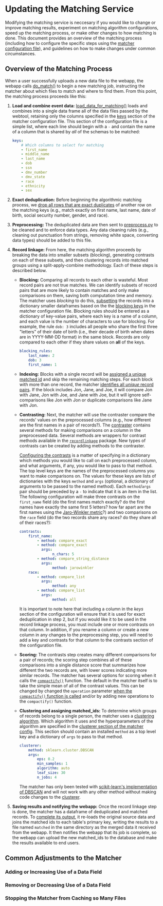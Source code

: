 # Updating the Matching Service

Modifying the matching service is neccesary if you would like to change or improve matching results, experiment on matching algorithm configurations, speed up the matching process, or make other changes to how matching is done. This document provides an overview of the matching process (including how to configure the specific steps using the [matcher configuration file](https://github.com/dssg/matching-tool/blob/master/matcher/matcher_config.yaml)), and guidelines on how to make changes under common circumstances.

## Overview of the Matching Process

When a user successfully uploads a new data file to the webapp, the webapp calls [do_match()](https://github.com/dssg/matching-tool/blob/master/matcher/matcher/tasks.py#L28) to begin a new matching job, instructing the matcher about which files to match and where to find them. From this point, the matching process proceeds like this:

1. **Load and combine event data:** [load_data_for_matching()](https://github.com/dssg/matching-tool/blob/master/matcher/matcher/ioutils.py#L42) loads and combines into a single data frame all of the data files passed by the webtool, retaining only the columns specified in the [keys](https://github.com/dssg/matching-tool/blob/master/matcher/matcher_config.yaml#L1) section of the matcher configuration file. This section of the configuration file is a simple list, where each line should begin with a `-` and contain the name of a column that is shared by *all* of the schemas to be matched:

    ```yaml
    keys:
        # Which columns to select for matching
        - first_name
        - middle_name
        - last_name
        - dob
        - ssn
        - dmv_number
        - dmv_state
        - race
        - ethnicity
        - sex
    ```

2. **Exact deduplication:** Before beginning the algorithmic matching process, we [drop all rows that are exact duplicates](https://github.com/dssg/matching-tool/blob/master/matcher/matcher/ioutils.py#L64) of another row on the matching keys (e.g., match exactly on first name, last name, date of birth, social security number, gender, and race).

3. **Preprocessing:** The deduplicated data are then sent to [preprocess.py](https://github.com/dssg/matching-tool/blob/master/matcher/matcher/preprocess.py) to be cleaned and to enforce data types. Any data cleaning rules (e.g., cleaning out punctuation from strings, removing white space, converting data types) should be added to this file.

4. **Record linkage:** From here, the matching algorithm proceeds by breaking the data into smaller subsets (blocking), generating contrasts on each of these subsets, and then clustering records into matched groups using a split-apply-combine methodology. Each of these steps is described below.

    - **Blocking:** Comparing all records to each other is wasteful. Most record pairs are not true matches. We can identify subsets of record pairs that are more likely to contain matches and only make comparisons on them, saving both computation time and memory. The matcher uses *blocking* to do this, [subsetting](https://github.com/dssg/matching-tool/blob/master/matcher/matcher/matcher.py#L33) the records into a dictionary smaller dataframes based on the the [blocking keys](https://github.com/dssg/matching-tool/blob/master/matcher/matcher_config.yaml#L14) in the matcher configuration file. Blocking rules should be entered as a dictionary of key-value pairs, where each key is a name of a column, and each value is the number of characters to use for blocking. For example, the rule `dob: 3` includes all people who share the first three "letters" of their date of birth (i.e., their decade of birth when dates are in YYYY-MM-DD format) in the same block. Records are only compared to each other if they share values on **all** of the keys. 
    
        ```yaml
        blocking_rules:
            last_name: 2
            dob: 3
            first_name: 1
        ```
        
    - **Indexing:** Blocks with a single record will be [assigned a unique matched id](https://github.com/dssg/matching-tool/blob/master/matcher/matcher/matcher.py#L44) and skip the remaining matching steps. For each block with more than one record, the matcher [identifies all *unique* record pairs](https://github.com/dssg/matching-tool/blob/master/matcher/matcher/matcher.py#L67). If the block includes Jon, Jane, and Joe, it will compare Jon with Jane, Jon with Joe, and Jane with Joe, but it will ignore self-comparisons like Jon with Jon or duplicate comparisons like Jane with Jon.
    
    - **Contrasting:** Next, the matcher will use the contraster compare the records' values on the preprocessed columns (e.g., how different are the first names in a pair of records?). The [contraster](https://github.com/dssg/matching-tool/blob/master/matcher/matcher/contraster.py#L42) contains several methods for making comparisons on a column in the preprocessed data. Several methods are wrappers for contrast methods available in the [`recordlinkage`](https://pypi.org/project/recordlinkage/) package. New types of contrasts can be created by adding methods to the contraster.
    
        [Configuring the contrasts](https://github.com/dssg/matching-tool/blob/master/matcher/matcher_config.yaml#L24) is a matter of specifying in a dictionary which methods you would like to call on each preprocessed column, and what arguments, if any, you would like to pass to that method. The top level keys are the names of the preprocessed columns you want to make comparisons on. The values for these keys are lists of dictionaries with the keys `method` and `args` (optional, a dictionary of arguments to be passed to the named method). Each `method`/`args` pair should be preceded by a `-` to indicate that it is an item in the list. The following configuration will make three contrasts on the `first_name` field (do the first names match exactly? do the first names have exactly the same first 5 letters? how far apart are the first names using the [Jaro-Winkler metric](https://en.wikipedia.org/wiki/Jaro%E2%80%93Winkler_distance)?) and two comparisons on the `race` field (do the two records share any races? do they share all of their races?):
    
        ```yaml
        contrasts:
            first_name:
                - method: compare_exact 
                - method: compare_exact 
                  args:
                       n_chars: 5
                - method: compare_string_distance
                  args:
                       method: jarowinkler
            race:
                - method: compare_list
                  args:
                       method: any
                - method: compare_list
                  args:
                       method: all
        ```
        
        It is important to note here that including a column in the *keys* section of the configuration will ensure that it is used for exact deduplication in step 2, but if you would like it to be used in the record linkage process, you must include one or more contrasts on that column. In addition, if you rename a column or create a new column in any changes to the preprocessing step, you will need to add a key and contrasts for that column to the contrasts section of the configuration file.
        
    - **Scoring:** The contrasts step creates many different comparisons for a pair of records; the scoring step combines all of these comparisons into a single distance score that summarizes how different the two records are, with lower scores indicating more similar records. The matcher has several options for scoring when it calls the [`compactify()`](https://github.com/dssg/matching-tool/blob/master/matcher/matcher/rules.py#L18) function. The default in the matcher itself is to take the simple mean of all of the contrast values. This can be changed by changed the `operation` parameter [when the `compactify()` function is called](https://github.com/dssg/matching-tool/blob/master/matcher/matcher/rules.py#L18) and/or by adding new operations to the `compactify()` function.
    
    - **Clustering and assigning matched_ids:** To determine which groups of records belong to a single person, the matcher uses a [clustering algorithm](https://en.wikipedia.org/wiki/Cluster_analysis). Which algorithm it uses and the hyperparameters of the algorithm are specified in the [clusterer section of the matcher config](https://github.com/dssg/matching-tool/blob/master/matcher/matcher_config.yaml#L101). This section should contain an installed `method` as a top level key and a dictionary of `args` to pass to that method. 
    
        ```yaml
        clusterer:
            method: sklearn.cluster.DBSCAN
            args:
                eps: 0.2
                min_samples: 1
                algorithm: auto
                leaf_size: 30
                n_jobs: 4
        ```

        The matcher has only been tested with [scikit-learn's implementation of DBSCAN](http://scikit-learn.org/stable/modules/generated/sklearn.cluster.DBSCAN.html) and will not work with any other method without making code changes to the [clusterer](https://github.com/dssg/matching-tool/blob/master/matcher/matcher/cluster.py).
        
5. **Saving results and notifying the webapp:** Once the record linkage step is done, the matcher has a dataframe of deduplicated and matched records. To [complete its output](https://github.com/dssg/matching-tool/blob/master/matcher/matcher/ioutils.py#L111), it re-loads the original source data and joins the matched ids to each table's primary key, writing the results to a file named `matched` in the same directory as the merged data it received from the webapp. It then notifies the webapp that its job is complete, so the webapp can upload the new matched_ids to the database and make the results available to end users.

## Common Adjustments to the Matcher

### Adding or Increasing Use of a Data Field

### Removing or Decreasing Use of a Data Field

### Stopping the Matcher from Caching so Many Files
